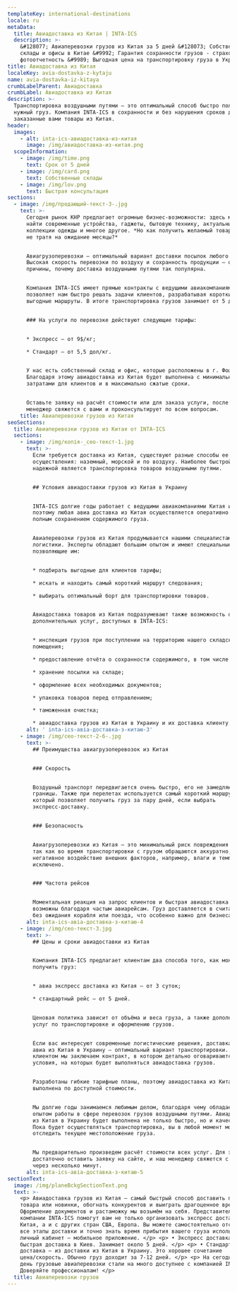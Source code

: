 ```yaml
---
templateKey: international-destinations
locale: ru
metaData:
  title: Авиадоставка из Китая | INTA-ICS
  description: >-
    &#128077; Авиаперевозки грузов из Китая за 5 дней &#128073; Собственные
    склады и офисы в Китае &#9992; Гарантия сохранности грузов - страхование и
    фотоотчетность &#9989; Выгодная цена на транспортировку груза в Украину
title: Авиадоставка из Китая
localeKey: avia-dostavka-z-kytaju
name: avia-dostavka-iz-kitaya
crumbLabelParent: Авиадоставка
crumbLabel: Авиадоставка из Китая
description: >-
  Транспортировка воздушными путями — это оптимальный способ быстро получить
  нужный груз. Компания INTA-ICS в сохранности и без нарушения сроков доставит
  заказанные вами товары из Китая.
header:
  images:
    - alt: inta-ics-авиадоставка-из-китая
      image: /img/авиадоставка-из-китая.png
  scopeInformation:
    - image: /img/time.png
      text: Срок от 5 дней
    - image: /img/card.png
      text: Собственные склады
    - image: /img/lov.png
      text: Быстрая консультация
sections:
  - image: /img/продающий-текст-3-.jpg
    text: >-
      Сегодня рынок КНР предлагает огромные бизнес-возможности: здесь можно
      найти современные устройства, гаджеты, бытовую технику, актуальные
      коллекции одежды и многое другое. *Но как получить желаемый товар быстро,
      не тратя на ожидание месяцы?*


      Авиагрузоперевозки — оптимальный вариант доставки посылок любого масштаба.
      Высокая скорость перевозки по воздуху и сохранность продукции — основные
      причины, почему доставка воздушными путями так популярна.


      Компания INTA-ICS имеет прямые контракты с ведущими авиакомпаниями. Это
      позволяет нам быстро решать задачи клиентов, разрабатывая короткие и
      выгодные маршруты. В итоге транспортировка грузов занимает от 5 дней. 


      ### На услуги по перевозке действуют следующие тарифы:


      * Экспресс — от 9$/кг;

      * Стандарт — от 5,5 дол/кг.


      У нас есть собственный склад и офис, которые расположены в г. Фошань.
      Благодаря этому авиадоставка из Китая будет выполнена с минимальными
      затратами для клиентов и в максимально сжатые сроки.


      Оставьте заявку на расчёт стоимости или для заказа услуги, после чего наш
      менеджер свяжется с вами и проконсультирует по всем вопросам.
    title: Авиаперевозки грузов из Китая
seoSections:
  title: Авиаперевозки грузов из Китая от INTA-ICS
  sections:
    - image: /img/копія-_сео-текст-1.jpg
      text: >-
        Если требуется доставка из Китая, существуют разные способы ее
        осуществления: наземный, морской и по воздуху. Наиболее быстрой и
        надежной является транспортировка товаров воздушными путями.


        ## Условия авиадоставки грузов из Китая в Украину


        INTA-ICS долгие годы работает с ведущими авиакомпаниями Китая и Украины,
        поэтому любая авиа доставка из Китая осуществляется оперативно и с
        полным сохранением содержимого груза.


        Авиаперевозки грузов из Китая продумывается нашими специалистами в сфере
        логистики. Эксперты обладают большим опытом и имеют специальные знания,
        позволяющие им:


        * подбирать выгодные для клиентов тарифы;

        * искать и находить самый короткий маршрут следования;

        * выбирать оптимальный борт для транспортировки товаров.


        Авиадоставка товаров из Китая подразумевают также возможность оказания
        дополнительных услуг, доступных в INTA-ICS:


        * инспекция грузов при поступлении на территорию нашего складского
        помещения;

        * предоставление отчёта о сохранности содержимого, в том числе с фото;

        * хранение посылки на складе;

        * оформление всех необходимых документов;

        * упаковка товаров перед отправлением;

        * таможенная очистка;

        * авиадоставка грузов из Китая в Украину и их доставка клиенту.
      alt: ' inta-ics-авіа-доставка-з-китаю-3'
    - image: /img/сео-текст-2-6-.jpg
      text: >-
        ## Преимущества авиагрузоперевозок из Китая


        ### Скорость


        Воздушный транспорт передвигается очень быстро, его не замедляют
        границы. Также при перелетах используется самый короткий маршрут,
        который позволяет получить груз за пару дней, если выбрать
        экспресс-доставку.


        ### Безопасность


        Авиагрузоперевозки из Китая — это минимальный риск повреждения товаров,
        так как во время транспортировки с грузом обращаются аккуратно, а
        негативное воздействие внешних факторов, например, влаги и температур —
        исключено.


        ### Частота рейсов


        Моментальная реакция на запрос клиентов и быстрая авиадоставка из Китая
        возможны благодаря частым авиарейсам. Груз доставляется в считанные дни,
        без ожидания корабля или поезда, что особенно важно для бизнеса.
      alt: inta-ics-авіа-доставка-з-китаю-4
    - image: /img/сео-текст-3.jpg
      text: >-
        ## Цены и сроки авиадоставки из Китая


        Компания INTA-ICS предлагает клиентам два способа того, как можно
        получить груз:


        * авиа экспресс доставка из Китая — от 3 суток;

        * стандартный рейс — от 5 дней.


        Ценовая политика зависит от объёма и веса груза, а также дополнительных
        услуг по транспортировке и оформлению грузов.


        Если вас интересуют современные логистические решения, доставка грузов
        авиа из Китая в Украину — оптимальный вариант транспортировки. С каждым
        клиентом мы заключаем контракт, в котором детально оговариваются
        условия, на которых будет выполняться авиадоставка грузов.


        Разработаны гибкие тарифные планы, поэтому авиадоставка из Китая будет
        выполнена по доступной стоимости.


        Мы долгие годы занимаемся любимым делом, благодаря чему обладаем большим
        опытом работы в сфере перевозок грузов воздушными путями. Авиадоставка
        из Китая в Украину будет выполнена не только быстро, но и качественно.
        Пока будет осуществляться транспортировка, вы в любой момент можете
        отследить текущее местоположение груза.


        Мы предварительно произведем расчёт стоимости всех услуг. Для этого вам
        достаточно оставить заявку на сайте, и наш менеджер свяжется с вами
        через несколько минут.
      alt: inta-ics-авіа-доставка-з-китаю-5
sectionText:
  image: /img/planeBckgSectionText.png
  text: >-
    <p> Авиадоставка грузов из Китая — самый быстрый способ доставить партию
    товара или новинки, обогнать конкурентов и выиграть драгоценное время.
    Оформление документов и растаможку мы возьмём на себя. Представители
    компании INTA-ICS помогут вам не только организовать экспресс доставку из
    Китая, а и с других стран США, Европа. Вы можете самостоятельно отслеживать
    все этапы доставки и точно знать время прибытия вашего груза использую
    личный кабинет – мобильное приложение. </p> <p> • Экспресс доставка —
    быстрая доставка в Киев. Занимает около 5 дней. </p> <p> • Стандартная
    доставка – из доставки из Китая в Украину. Это хорошее сочетание
    цена/скорость. Обычно груз доходит за 7-12 дней. </p> <p> На сегодняшний
    день грузовые авиаперевозки стали на много доступнее с компанией INTA-ICS!
    Доверяйте профессионалам! </p>
  title: Авиаперевозки грузов
---
```

